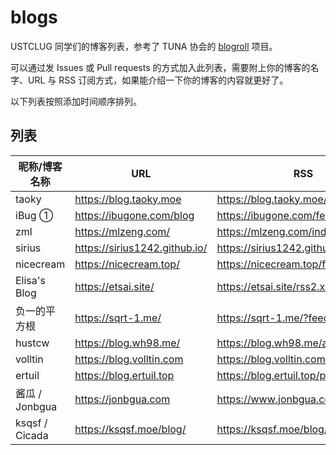 # blogs

USTCLUG 同学们的博客列表，参考了 TUNA 协会的 [blogroll](https://github.com/tuna/blogroll) 项目。

可以通过发 Issues 或 Pull requests 的方式加入此列表，需要附上你的博客的名字、URL 与 RSS 订阅方式，如果能介绍一下你的博客的内容就更好了。

以下列表按照添加时间顺序排列。

## 列表

| 昵称/博客名称 | URL | RSS |
| --- | --- | --- |
| taoky | https://blog.taoky.moe | https://blog.taoky.moe/feed.xml |
| iBug ① | https://ibugone.com/blog | https://ibugone.com/feed.xml |
| zml | https://mlzeng.com/ | https://mlzeng.com/index.xml |
| sirius | https://sirius1242.github.io/ | https://sirius1242.github.io/feed.xml |
| nicecream | https://nicecream.top/ | https://nicecream.top/feed.xml |
| Elisa's Blog | https://etsai.site/ | https://etsai.site/rss2.xml |
| 负一的平方根 | https://sqrt-1.me/ | https://sqrt-1.me/?feed=rss2 |
| hustcw | https://blog.wh98.me/ | https://blog.wh98.me/atom.xml |
| volltin | https://blog.volltin.com | https://blog.volltin.com/feed/ |
| ertuil | https://blog.ertuil.top | https://blog.ertuil.top/post/index.xml |
| 酱瓜 / Jonbgua | https://jonbgua.com | https://www.jonbgua.com/atom.xml |
| ksqsf / Cicada | https://ksqsf.moe/blog/ | https://ksqsf.moe/blog/feed.xml |
